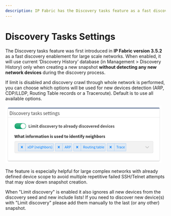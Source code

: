 ```yaml
---
description: IP Fabric has the Discovery tasks feature as a fast discovery enablement for large scale networks.
---
```


# Discovery Tasks Settings

The Discovery tasks feature was first introduced in **IP Fabric version
3.5.2** as a fast discovery enablement for large scale networks. When
enabled, it will use current ‘Discovery History’ database (in Management
\> Discovery History) only when creating a new snapshot **without
detecting any new network devices** during the discovery process.

If limit is disabled and discovery crawl through whole network is
performed, you can choose which options will be used for new devices
detection (ARP, CDP/LLDP, Routing Table records or a Traceroute).
Default is to use all available options.

![Discovery Tasks Settings](./1157300225.png "Discovery Tasks Settings")

The feature is especially helpful for large complex networks with
already defined device scope to avoid multiple repetitive failed
SSH/Telnet attempts that may slow down snapshot creation.

When "Limit discovery" is enabled it also ignores all new devices from
the discovery seed and new include lists! If you need to discover new
device(s) with "Limit discovery" please add them manually to the last
(or any other) snapshot.
